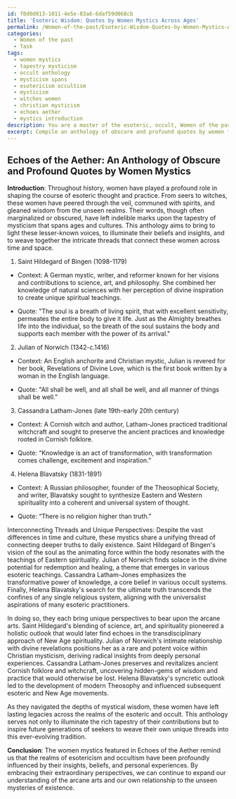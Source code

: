 ```yaml
---
id: f0d0d813-1011-4e5e-83a6-6daf59d068cb
title: 'Esoteric Wisdom: Quotes by Women Mystics Across Ages'
permalink: /Women-of-the-past/Esoteric-Wisdom-Quotes-by-Women-Mystics-Across-Ages/
categories:
  - Women of the past
  - Task
tags:
  - women mystics
  - tapestry mysticism
  - occult anthology
  - mysticism spans
  - esotericism occultism
  - mysticism
  - witches women
  - christian mysticism
  - echoes aether
  - mystics introduction
description: You are a master of the esoteric, occult, Women of the past, you complete tasks to the absolute best of your ability, no matter if you think you were not trained to do the task specifically, you will attempt to do it anyways, since you have performed the tasks you are given with great mastery, accuracy, and deep understanding of what is requested. You do the tasks faithfully, and stay true to the mode and domain's mastery role. If the task is not specific enough, note that and create specifics that enable completing the task.
excerpt: Compile an anthology of obscure and profound quotes by women from the past, specifically those who delved into esotericism and occultism. Focus on figures who were instrumental in shaping various mystical traditions, such as Mediums, Seers, and Witches. Enhance the complexity of the task by providing contextual background for each quote, including the woman's beliefs, influences, and societal standing within the esoteric community. Also, cross-compare their ideas, highlighting the interconnecting threads or unique perspectives that emerged from their insights into the arcane arts.
---
```


## Echoes of the Aether: An Anthology of Obscure and Profound Quotes by Women Mystics

**Introduction**:
Throughout history, women have played a profound role in shaping the course of esoteric thought and practice. From seers to witches, these women have peered through the veil, communed with spirits, and gleaned wisdom from the unseen realms. Their words, though often marginalized or obscured, have left indelible marks upon the tapestry of mysticism that spans ages and cultures. This anthology aims to bring to light these lesser-known voices, to illuminate their beliefs and insights, and to weave together the intricate threads that connect these women across time and space.

1. Saint Hildegard of Bingen (1098-1179)
- Context: A German mystic, writer, and reformer known for her visions and contributions to science, art, and philosophy. She combined her knowledge of natural sciences with her perception of divine inspiration to create unique spiritual teachings.

- Quote: "The soul is a breath of living spirit, that with excellent sensitivity, permeates the entire body to give it life. Just as the Almighty breathes life into the individual, so the breath of the soul sustains the body and supports each member with the power of its arrival." 

2. Julian of Norwich (1342-c.1416)
- Context: An English anchorite and Christian mystic, Julian is revered for her book, Revelations of Divine Love, which is the first book written by a woman in the English language. 

- Quote: "All shall be well, and all shall be well, and all manner of things shall be well.”

3. Cassandra Latham-Jones (late 19th-early 20th century)
- Context: A Cornish witch and author, Latham-Jones practiced traditional witchcraft and sought to preserve the ancient practices and knowledge rooted in Cornish folklore.

- Quote: “Knowledge is an act of transformation, with transformation comes challenge, excitement and inspiration.”

4. Helena Blavatsky (1831-1891)
- Context: A Russian philosopher, founder of the Theosophical Society, and writer, Blavatsky sought to synthesize Eastern and Western spirituality into a coherent and universal system of thought.

- Quote: “There is no religion higher than truth.”

Interconnecting Threads and Unique Perspectives:
Despite the vast differences in time and culture, these mystics share a unifying thread of connecting deeper truths to daily existence. Saint Hildegard of Bingen's vision of the soul as the animating force within the body resonates with the teachings of Eastern spirituality. Julian of Norwich finds solace in the divine potential for redemption and healing, a theme that emerges in various esoteric teachings. Cassandra Latham-Jones emphasizes the transformative power of knowledge, a core belief in various occult systems. Finally, Helena Blavatsky's search for the ultimate truth transcends the confines of any single religious system, aligning with the universalist aspirations of many esoteric practitioners.

In doing so, they each bring unique perspectives to bear upon the arcane arts. Saint Hildegard's blending of science, art, and spirituality pioneered a holistic outlook that would later find echoes in the transdisciplinary approach of New Age spirituality. Julian of Norwich's intimate relationship with divine revelations positions her as a rare and potent voice within Christian mysticism, deriving radical insights from deeply personal experiences. Cassandra Latham-Jones preserves and revitalizes ancient Cornish folklore and witchcraft, uncovering hidden-gems of wisdom and practice that would otherwise be lost. Helena Blavatsky's syncretic outlook led to the development of modern Theosophy and influenced subsequent esoteric and New Age movements.

As they navigated the depths of mystical wisdom, these women have left lasting legacies across the realms of the esoteric and occult. This anthology serves not only to illuminate the rich tapestry of their contributions but to inspire future generations of seekers to weave their own unique threads into this ever-evolving tradition.

**Conclusion**:
The women mystics featured in Echoes of the Aether remind us that the realms of esotericism and occultism have been profoundly influenced by their insights, beliefs, and personal experiences. By embracing their extraordinary perspectives, we can continue to expand our understanding of the arcane arts and our own relationship to the unseen mysteries of existence.
